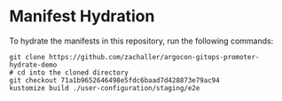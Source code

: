 # Manifest Hydration

To hydrate the manifests in this repository, run the following commands:

```shell
git clone https://github.com/zachaller/argocon-gitops-promoter-hydrate-demo
# cd into the cloned directory
git checkout 71a1b9652646498e5fdc6baad7d428873e79ac94
kustomize build ./user-configuration/staging/e2e
```
